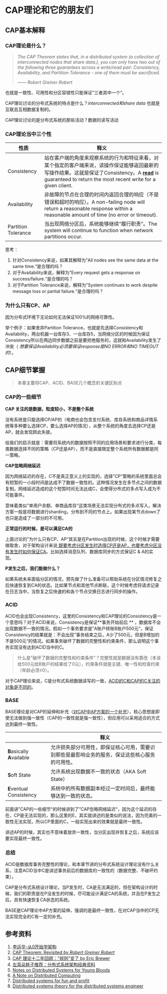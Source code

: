 # CAP理论和它的朋友们

## CAP基本解释

### CAP理论是什么？

> *The CAP Theorem states that, in a distributed system (a collection of interconnected nodes that share data.), you can
only have two out of the following three guarantees across a write/read pair: Consistency, Availability, and Partition
Tolerance - one of them must be sacrificed.*
>
> *—— Robert Greiner Robert*

也就是一致性、可用性和分区容错性只能保证”三者其中一个“。

CAP理论讨论的分布式系统的特点是什么？*interconnected和share data* 也就是互联且互相数据复制的。

CAP理论讨论的是分布式系统的那些活动？数据的读写活动

### CAP理论当中三个性

| 性质                  | 释义                                                                                                                                                        |
|---------------------|-----------------------------------------------------------------------------------------------------------------------------------------------------------|
| Consistency         | 站在客户端的角度来观察系统的行为和特征来看，对某个指定的客户端来说，读操作保证能够返回最新的写操作结果。这就是保证了Consistency。A **<u>read</u>** is guaranteed to return the most recent write for a given client. |
| Availability        | 非故障的节点在合理的时间内返回合理的响应（不是错误和超时的响应）。A non-failing node will return a reasonable response within a reasonable amount of time (no error or timeout).           |
| Partition Tolerance | 当出现网络分区后，系统能够继续“履行职责”。The system will continue to function when network partitions occur.                                                                 |

思考：

1. 针对Consistency来说，如果其解释为”All nodes see the same data at the same time.“是合理的吗？
2. 对于Availability来说，解释为”Every request gets a response on success/failure.“是合理的吗？
3. 对于Partition Tolerance来说，解释为”System continues to work despite message loss or partial failure.“是合理的吗？

### 为什么只有CP、AP

因为分布式环境下无论如何无法保证100%的网络可靠性。

举个例子：如果舍弃Partition
Tolerance，也就是先选择Consistency和Availability，两台机器一台库存3、一台库存5，当网络分区的时候因为保证Consistency所以在两边同步数据之前是要拒绝服务的，这就和Availability发生了冲突（
*想要保证Availability必须要保证response是NO ERROR和NO TIMEOUT的*）。

## CAP细节掌握

> 本章主要将CAP、ACID、BASE几个概念的关键区别点

### CAP的一些细节

**CAP 关注的是数据，粒度较小，不是整个系统**

没有系统是只能选择CP/AP的（电商也会包含支付系统、库存系统和商品详情系统等多种要么选择CP，要么选择AP的情况），从整个系统的角度去选择CP还是AP，就会发现顾此失彼。

给我们的启示就是：需要将系统内的数据按照不同的应用场景和要求进行分类，每类数据选择不同的策略（CP还是AP），而不是直接限定整个系统所有数据都是同一策略。

**CAP忽略网络延迟**

因为网络延迟的存在，C不是真正意义上的实现的，选择”CP“策略的系统里面总会有短暂的一小段时间是达成不了数据一致性的。这种情况发生在多节点之间的数据复制，网络延迟造成的这个短暂时间无法达成C，会使得分布式的多点写入成为不可能事件。

意味着类似”单用户余额、单商品库存“这类场景无法实现分布式的多点写入，解决方案一般是将数据进行sharding，分布到不同的节点上。如果出现某节点down了也只是造成了一部分的不可用。

**正常运行的时候，是可以满足CA的**

上面讨论的”为什么只有CP、AP“其实是在Partition出现的时候，这个时候才需要做取舍，对于架构设计来说<u>
既要考虑分区发生时选择CP还是AP，也要考虑分区没有发生时如何保证CA</u>。比如选择消息队列、数据库同步的方式保证C & A的实现。

**P发生之后，我们能做什么？**

如果系统未来面临分区的情况，预先做了什么准备可以帮助系统在分区情况修复之后快速恢复到CA的状态。比如某节点和其他节点断联，这个时候考虑将请求记录在日志当中，当恢复之后快速的和各个节点交换日志进行同步的操作。

### ACID

ACID也会出现Consistency，这里的Consistency和CAP理论的Consistency是一个意思吗？对于ACID来说，Consistency是保证**事务开始前后
**
，数据库不会出现数据不一致的情况。假如一个事务要求是”A账户转账B账户500元“，保证Consistency的结果就是：不会出现”事务结束之后，A少了500元，但是B增加的不是500元“的情况。如果事务破坏了数据的完整性和约束条件，那么说明这个事务实现没有达到ACID当中的C。

> 什么是"破坏了数据的完整性和约束条件"？完整性就是数据没有篡改（本该给500元给B账户的结果给了0元），约束条件就是主键、唯一性和检查约束（年龄必须≥0）。

对于CAP理论来说，C是分布式系统数据读写的一致，<u>ACID的C和CAP的C关注的对象是不同的</u>。

### BASE

BASE理论是对CAP的延伸和补充（<u>对CAP中AP方案的一个补充</u>），核心思想是即使无法做到强一致性（CAP的一致性就是强一致性），但应用可以采用适合的方式达到最终一致性。

|                             | 释义                                              |
|-----------------------------|-------------------------------------------------|
| **B**asically **A**vailable | 允许损失部分可用性，即保证核心可用，需要识别那些是最影响业务的服务，保证这些核心服务的可用性。 |
| **S**oft State              | 允许系统出现数据不一致的状态（AKA Soft State）                  |
| **E**ventual Consistency    | 系统中的所有数据副本经过一定时间后，最终能够达到一致的状态。                  |

前面讲”CAP的一些细节“的时候讲到了”CAP忽略网络延迟“，因为这个延迟的存在，CP是无法实现的，那么这里的E，其实就讲述的是类似的说法，因为完美的一致性无法实现，所以CP里面的C，一般实现出来的效果就是最终一致性。

讲述AP的时候，其实也不意味着放弃一致性，当分区出现并恢复之后，系统应该要实现最终一致性。

### 总结

ACID是数据库事务完整性的理论，和本章节讲的分布式系统设计理论没有什么关系，注意ACID当中C是讲述事务前后的数据库的一致性的（数据完整、不破坏约束）。

CAP是分布式系统设计理论，当P发生时，CA是无法满足的，但在架构设计的时候，我们的职责是在P没发生的时候，尽可能设计满足CA的系统，并且在P发生之后，具有快速恢复CA状态的系统。

BASE是CAP理论中AP方案的延伸，强调的是最终一致性，在对CAP当中的CP无法实现完全的C有一定的补充。

## 参考资料

1. [李运华-从0开始学架构]()
2. [CAP Theorem: Revisited  *by Robert Greiner Robert*](https://robertgreiner.com/cap-theorem-revisited/)
3. [CAP 理论十二年回顾："规则"变了 by Eric Brewer](https://www.infoq.cn/article/cap-twelve-years-later-how-the-rules-have-changed/)
4. [左耳朵耗子推荐：分布式系统架构经典资料](https://www.infoq.cn/article/2018/05/distributed-system-architecture)
5. [Notes on Distributed Systems for Young Bloods](https://www.somethingsimilar.com/2013/01/14/notes-on-distributed-systems-for-young-bloods/)
6. [A Note on Distributed Computing](https://citeseerx.ist.psu.edu/viewdoc/summary?doi=10.1.1.41.7628)
7. [Distributed systems for fun and profit](https://book.mixu.net/distsys/)
8. [Distributed systems theory for the distributed systems engineer](https://www.the-paper-trail.org/post/2014-08-09-distributed-systems-theory-for-the-distributed-systems-engineer/)





